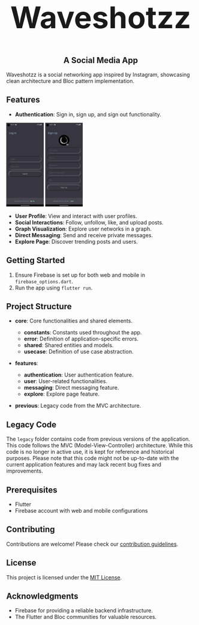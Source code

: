 <div align="center">
  <h1  style="font-size: 5rem;">Waveshotzz</h1>
  <h2>A Social Media App</h2>
</div>

Waveshotzz is a social networking app inspired by Instagram, showcasing clean architecture and Bloc pattern implementation.

## Features

- **Authentication**: Sign in, sign up, and sign out functionality.

<p float="left">
  <img src="images/log_in.png" width="100" />
  <img src="images/sign_in.png" width="100" /> 
</p>

- **User Profile**: View and interact with user profiles.
- **Social Interactions**: Follow, unfollow, like, and upload posts.
- **Graph Visualization**: Explore user networks in a graph.
- **Direct Messaging**: Send and receive private messages.
- **Explore Page**: Discover trending posts and users.

## Getting Started

1. Ensure Firebase is set up for both web and mobile in `firebase_options.dart`.
2. Run the app using `flutter run`.

## Project Structure

- **core**: Core functionalities and shared elements.

  - **constants**: Constants used throughout the app.
  - **error**: Definition of application-specific errors.
  - **shared**: Shared entities and models.
  - **usecase**: Definition of use case abstraction.

- **features**:
  - **authentication**: User authentication feature.
  - **user**: User-related functionalities.
  - **messaging**: Direct messaging feature.
  - **explore**: Explore page feature.
- **previous**: Legacy code from the MVC architecture.

## Legacy Code

The `legacy` folder contains code from previous versions of the application. This code follows the MVC (Model-View-Controller) architecture. While this code is no longer in active use, it is kept for reference and historical purposes. Please note that this code might not be up-to-date with the current application features and may lack recent bug fixes and improvements.

## Prerequisites

- Flutter
- Firebase account with web and mobile configurations

## Contributing

Contributions are welcome! Please check our [contribution guidelines](CONTRIBUTING.md).

## License

This project is licensed under the [MIT License](LICENSE.md).

## Acknowledgments

- Firebase for providing a reliable backend infrastructure.
- The Flutter and Bloc communities for valuable resources.
